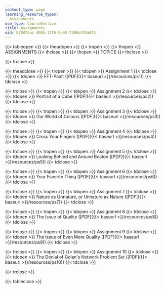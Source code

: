 ```yaml
---
content_type: page
learning_resource_types:
- Assignments
ocw_type: CourseSection
title: Assignments
uid: b70d7bac-400b-1276-be43-7106b345a0f5
---
```


{{< tableopen >}}
{{< theadopen >}}
{{< tropen >}}
{{< thopen >}}
ASSIGNMENTS
{{< thclose >}}
{{< thopen >}}
TOPICS
{{< thclose >}}

{{< trclose >}}

{{< theadclose >}}
{{< tropen >}}
{{< tdopen >}}
Assignment 1
{{< tdclose >}}
{{< tdopen >}}
FFT-Paint ([PDF]({{< baseurl >}}/resources/ps1))
{{< tdclose >}}

{{< trclose >}}
{{< tropen >}}
{{< tdopen >}}
Assignment 2
{{< tdclose >}}
{{< tdopen >}}
Portrait of a Cube ([PDF]({{< baseurl >}}/resources/ps2))
{{< tdclose >}}

{{< trclose >}}
{{< tropen >}}
{{< tdopen >}}
Assignment 3
{{< tdclose >}}
{{< tdopen >}}
Our World of Colours ([PDF]({{< baseurl >}}/resources/ps3))
{{< tdclose >}}

{{< trclose >}}
{{< tropen >}}
{{< tdopen >}}
Assignment 4
{{< tdclose >}}
{{< tdopen >}}
Cross Your Fingers ([PDF]({{< baseurl >}}/resources/ps4))
{{< tdclose >}}

{{< trclose >}}
{{< tropen >}}
{{< tdopen >}}
Assignment 5
{{< tdclose >}}
{{< tdopen >}}
Looking Behind and Around Boston ([PDF]({{< baseurl >}}/resources/ps5))
{{< tdclose >}}

{{< trclose >}}
{{< tropen >}}
{{< tdopen >}}
Assignment 6
{{< tdclose >}}
{{< tdopen >}}
Your Favorite Thing ([PDF]({{< baseurl >}}/resources/ps6))
{{< tdclose >}}

{{< trclose >}}
{{< tropen >}}
{{< tdopen >}}
Assignment 7
{{< tdclose >}}
{{< tdopen >}}
Nature as Unnature, or Unnature as Nature ([PDF]({{< baseurl >}}/resources/ps7))
{{< tdclose >}}

{{< trclose >}}
{{< tropen >}}
{{< tdopen >}}
Assignment 8
{{< tdclose >}}
{{< tdopen >}}
The Issue of Quality ([PDF]({{< baseurl >}}/resources/ps8))
{{< tdclose >}}

{{< trclose >}}
{{< tropen >}}
{{< tdopen >}}
Assignment 9
{{< tdclose >}}
{{< tdopen >}}
The Issue of Even More Quality ([PDF]({{< baseurl >}}/resources/ps9))
{{< tdclose >}}

{{< trclose >}}
{{< tropen >}}
{{< tdopen >}}
Assignment 10
{{< tdclose >}}
{{< tdopen >}}
The Denial of Golan's Network Problem Set ([PDF]({{< baseurl >}}/resources/ps10))
{{< tdclose >}}

{{< trclose >}}

{{< tableclose >}}